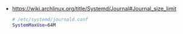 - https://wiki.archlinux.org/title/Systemd/Journal#Journal_size_limit

  ```sh
  # /etc/systemd/journald.conf
  SystemMaxUse=64M
  ```
